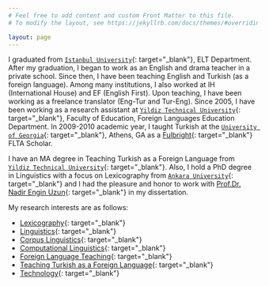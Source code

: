 ```yaml
---
# Feel free to add content and custom Front Matter to this file.
# To modify the layout, see https://jekyllrb.com/docs/themes/#overriding-theme-defaults

layout: page
---
```


I graduated from [`Istanbul University`](https://www.istanbul.edu.tr/){: target="_blank"}, ELT Department. After my graduation, I began to work as an English and drama teacher in a private school. Since then, I have been teaching English and Turkish (as a foreign language). Among many institutions, I also worked at IH (International House) and EF (English First). Upon teaching, I have been working as a freelance translator (Eng-Tur and Tur-Eng). Since 2005, I have been working as a research assistant at [`Yildiz Technical University`](http://yildiz.edu.tr){: target="_blank"}, Faculty of Education, Foreign Languages Education Department. In 2009-2010 academic year, I taught Turkish at the [`University of Georgia`](https://www.uga.edu){: target="_blank"}, Athens, GA as a [Fulbright](https://fulbright.org.tr/){: target="_blank"} FLTA Scholar.

I have an MA degree in Teaching Turkish as a Foreign Language from [`Yildiz Technical University`](http://yildiz.edu.tr){: target="_blank"}. Also, I hold a PhD degree in Linguistics with a focus on Lexicography from [`Ankara University`](https://www.ankara.edu.tr){: target="_blank"} and I had the pleasure and honor to work with [Prof.Dr. Nadir Engin Uzun](https://www.google.com/search?q=Prof+Dr+Nadir+Engin+Uzun){: target="_blank"} in my dissertation.

My research interests are as follows:

- [Lexicography](https://www.google.com/search?q=lexicography){: target="_blank"}
- [Linguistics](https://www.google.com/search?q=linguistics){: target="_blank"}
- [Corpus Linguistics](https://www.google.com/search?q=corpus+linguistics){: target="_blank"}
- [Computational Linguistics](https://www.google.com/search?q=computational+linguistics){: target="_blank"}
- [Foreign Language Teaching](https://www.google.com/search?q=foreign+language+teaching){: target="_blank"}
- [Teaching Turkish as a Foreign Language](https://www.google.com/search?q=teaching+turkish+as+a+foreign+language){: target="_blank"}
- [Technology](https://www.google.com/search?q=Technology){: target="_blank"}

[photo]: IMG_1943.jpg "Dr. Emrah Özcan"
